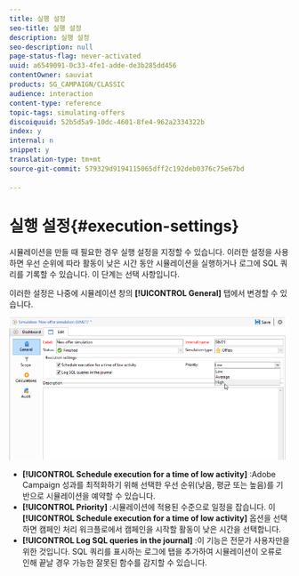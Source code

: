 ```yaml
---
title: 실행 설정
seo-title: 실행 설정
description: 실행 설정
seo-description: null
page-status-flag: never-activated
uuid: a6549091-0c33-4fe1-adde-de3b285dd456
contentOwner: sauviat
products: SG_CAMPAIGN/CLASSIC
audience: interaction
content-type: reference
topic-tags: simulating-offers
discoiquuid: 52b5d5a9-10dc-4601-8fe4-962a2334322b
index: y
internal: n
snippet: y
translation-type: tm+mt
source-git-commit: 579329d9194115065dff2c192deb0376c75e67bd

---
```



# 실행 설정{#execution-settings}

시뮬레이션을 만들 때 필요한 경우 실행 설정을 지정할 수 있습니다. 이러한 설정을 사용하면 우선 순위에 따라 활동이 낮은 시간 동안 시뮬레이션을 실행하거나 로그에 SQL 쿼리를 기록할 수 있습니다. 이 단계는 선택 사항입니다.

이러한 설정은 나중에 시뮬레이션 창의 **[!UICONTROL General]** 탭에서 변경할 수 있습니다.

![](assets/offer_simulation_008.png)

* **[!UICONTROL Schedule execution for a time of low activity]** :Adobe Campaign 성과를 최적화하기 위해 선택한 우선 순위(낮음, 평균 또는 높음)를 기반으로 시뮬레이션을 예약할 수 있습니다.
* **[!UICONTROL Priority]** :시뮬레이션에 적용된 수준으로 일정을 잡습니다. 이 **[!UICONTROL Schedule execution for a time of low activity]** 옵션을 선택하면 캠페인 처리 워크플로에서 캠페인을 시작할 활동이 낮은 시간을 선택합니다.
* **[!UICONTROL Log SQL queries in the journal]** :이 기능은 전문가 사용자만을 위한 것입니다. SQL 쿼리를 표시하는 로그에 탭을 추가하여 시뮬레이션이 오류로 인해 끝날 경우 가능한 잘못된 함수를 감지할 수 있습니다.

